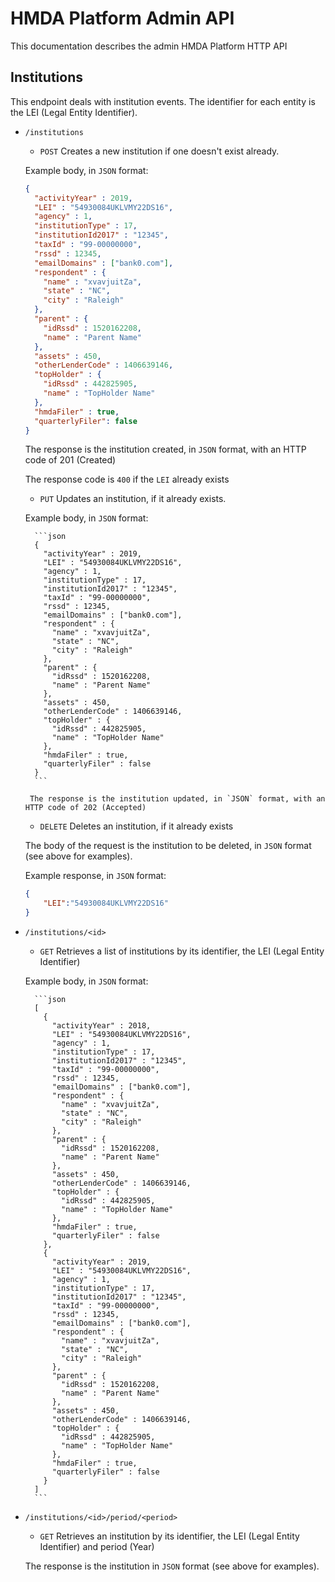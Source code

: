 # HMDA Platform Admin API

This documentation describes the admin HMDA Platform HTTP API

## Institutions

This endpoint deals with institution events. The identifier for each entity is the LEI (Legal Entity Identifier).

* `/institutions`

    * `POST` Creates a new institution if one doesn't exist already.

    Example body, in `JSON` format:

    ```json
    {
      "activityYear" : 2019,
      "LEI" : "54930084UKLVMY22DS16",
      "agency" : 1,
      "institutionType" : 17,
      "institutionId2017" : "12345",
      "taxId" : "99-00000000",
      "rssd" : 12345,
      "emailDomains" : ["bank0.com"],
      "respondent" : {
        "name" : "xvavjuitZa",
        "state" : "NC",
        "city" : "Raleigh"
      },
      "parent" : {
        "idRssd" : 1520162208,
        "name" : "Parent Name"
      },
      "assets" : 450,
      "otherLenderCode" : 1406639146,
      "topHolder" : {
        "idRssd" : 442825905,
        "name" : "TopHolder Name"
      },
      "hmdaFiler" : true,
      "quarterlyFiler": false
    }
    ```

   The response is the institution created, in `JSON` format, with an HTTP code of 201 (Created)
   
   The response code is `400` if the `LEI` already exists


    * `PUT` Updates an institution, if it already exists. 


     Example body, in `JSON` format:

        ```json
        {
          "activityYear" : 2019,
          "LEI" : "54930084UKLVMY22DS16",
          "agency" : 1,
          "institutionType" : 17,
          "institutionId2017" : "12345",
          "taxId" : "99-00000000",
          "rssd" : 12345,
          "emailDomains" : ["bank0.com"],
          "respondent" : {
            "name" : "xvavjuitZa",
            "state" : "NC",
            "city" : "Raleigh"
          },
          "parent" : {
            "idRssd" : 1520162208,
            "name" : "Parent Name"
          },
          "assets" : 450,
          "otherLenderCode" : 1406639146,
          "topHolder" : {
            "idRssd" : 442825905,
            "name" : "TopHolder Name"
          },
          "hmdaFiler" : true,
          "quarterlyFiler" : false
        }
        ```

       The response is the institution updated, in `JSON` format, with an HTTP code of 202 (Accepted)


    * `DELETE` Deletes an institution, if it already exists

    The body of the request is the institution to be deleted, in `JSON` format (see above for examples).

    Example response, in `JSON` format:

    ```json
    {
        "LEI":"54930084UKLVMY22DS16"
    }
    ```

* `/institutions/<id>`

    * `GET` Retrieves a list of institutions by its identifier, the LEI (Legal Entity Identifier)

    Example body, in `JSON` format:

        ```json
        [
          {
            "activityYear" : 2018,
            "LEI" : "54930084UKLVMY22DS16",
            "agency" : 1,
            "institutionType" : 17,
            "institutionId2017" : "12345",
            "taxId" : "99-00000000",
            "rssd" : 12345,
            "emailDomains" : ["bank0.com"],
            "respondent" : {
              "name" : "xvavjuitZa",
              "state" : "NC",
              "city" : "Raleigh"
            },
            "parent" : {
              "idRssd" : 1520162208,
              "name" : "Parent Name"
            },
            "assets" : 450,
            "otherLenderCode" : 1406639146,
            "topHolder" : {
              "idRssd" : 442825905,
              "name" : "TopHolder Name"
            },
            "hmdaFiler" : true,
            "quarterlyFiler" : false
          },
          {
            "activityYear" : 2019,
            "LEI" : "54930084UKLVMY22DS16",
            "agency" : 1,
            "institutionType" : 17,
            "institutionId2017" : "12345",
            "taxId" : "99-00000000",
            "rssd" : 12345,
            "emailDomains" : ["bank0.com"],
            "respondent" : {
              "name" : "xvavjuitZa",
              "state" : "NC",
              "city" : "Raleigh"
            },
            "parent" : {
              "idRssd" : 1520162208,
              "name" : "Parent Name"
            },
            "assets" : 450,
            "otherLenderCode" : 1406639146,
            "topHolder" : {
              "idRssd" : 442825905,
              "name" : "TopHolder Name"
            },
            "hmdaFiler" : true,
            "quarterlyFiler" : false
          }
        ]
        ```

* `/institutions/<id>/period/<period>`

    * `GET` Retrieves an institution by its identifier, the LEI (Legal Entity Identifier) and period (Year)

    The response is the institution in `JSON` format (see above for examples).